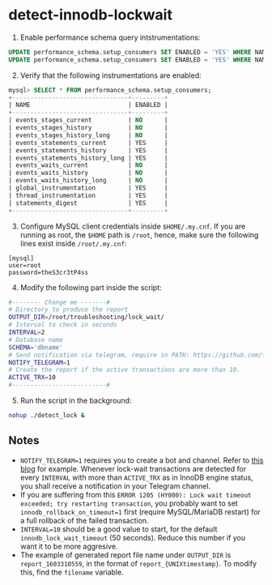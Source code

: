 # detect-innodb-lockwait

1) Enable performance schema query intstrumentations:

```sql
UPDATE performance_schema.setup_consumers SET ENABLED = 'YES' WHERE NAME = 'events_statements_history';
UPDATE performance_schema.setup_consumers SET ENABLED = 'YES' WHERE NAME = 'events_statements_history_long';
```

2) Verify that the following instrumentations are enabled:

```sql
mysql> SELECT * FROM performance_schema.setup_consumers;
+--------------------------------+---------+
| NAME                           | ENABLED |
+--------------------------------+---------+
| events_stages_current          | NO      |
| events_stages_history          | NO      |
| events_stages_history_long     | NO      |
| events_statements_current      | YES     |
| events_statements_history      | YES     |
| events_statements_history_long | YES     |
| events_waits_current           | NO      |
| events_waits_history           | NO      |
| events_waits_history_long      | NO      |
| global_instrumentation         | YES     |
| thread_instrumentation         | YES     |
| statements_digest              | YES     |
+--------------------------------+---------+
```

3) Configure MySQL client credentials inside `$HOME/.my.cnf`. If you are running as root, the `$HOME` path is `/root`, hence, make sure the following lines exist inside `/root/.my.cnf`:

```
[mysql]
user=root
password=theS3cr3tP4ss
```

4) Modify the following part inside the script:

```bash
#-------- Change me -------#
# Directory to produce the report
OUTPUT_DIR=/root/troubleshooting/lock_wait/
# Interval to check in seconds
INTERVAL=2
# Database name
SCHEMA='dbname'
# Send notification via telegram, require in PATH: https://github.com/fabianonline/telegram.sh
NOTIFY_TELEGRAM=1
# Create the report if the active transactions are more than 10.
ACTIVE_TRX=10
#--------------------------#
```

5) Run the script in the background:

```bash
nohup ./detect_lock &
````

## Notes

* `NOTIFY_TELEGRAM=1` requires you to create a bot and channel. Refer to [this blog](https://severalnines.com/database-blog/mobile-alerts-notifications-your-database-using-telegram) for example. Whenever lock-wait transactions are detected for every `INTERVAL` with more than `ACTIVE_TRX` as in InnoDB engine status, you shall receive a notification in your Telegram channel.
* If you are suffering from this `ERROR 1205 (HY000): Lock wait timeout exceeded; try restarting transaction`, you probably want to set `innodb_rollback_on_timeout=1` first (require MySQL/MariaDB restart) for a full rollback of the failed transaction.
* `INTERVAL=10` should be a good value to start, for the default `innodb_lock_wait_timeout` (50 seconds). Reduce this number if you want it to be more aggresive.
* The example of generated report file name under `OUTPUT_DIR` is `report_1603310559`, in the format of `report_{UNIXtimestamp}`. To modify this, find the `filename` variable.

